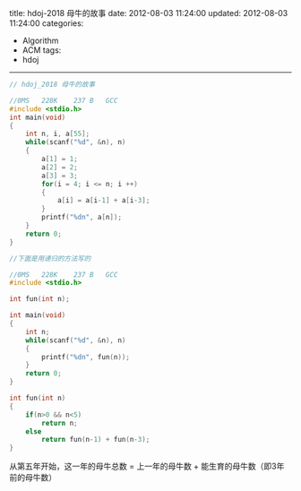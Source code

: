 title: hdoj-2018 母牛的故事
date: 2012-08-03 11:24:00
updated: 2012-08-03 11:24:00
categories:
  - Algorithm
  - ACM
tags:
  - hdoj
---

```c
// hdoj_2018 母牛的故事

//0MS	228K	237 B	GCC
#include <stdio.h>
int main(void)
{
	int n, i, a[55];
	while(scanf("%d", &n), n)
	{
		a[1] = 1;
		a[2] = 2;
		a[3] = 3;
		for(i = 4; i <= n; i ++)
		{
			a[i] = a[i-1] + a[i-3];
		}
		printf("%dn", a[n]);
	}
	return 0;
}

//下面是用递归的方法写的

//0MS	228K	237 B	GCC
#include <stdio.h>

int fun(int n);

int main(void)
{
	int n;
	while(scanf("%d", &n), n)
	{
		printf("%dn", fun(n));
	}
	return 0;
}

int fun(int n)
{
	if(n>0 && n<5)
		return n;
	else
		return fun(n-1) + fun(n-3);
}

```

从第五年开始，这一年的母牛总数 = 上一年的母牛数 + 能生育的母牛数（即3年前的母牛数）
